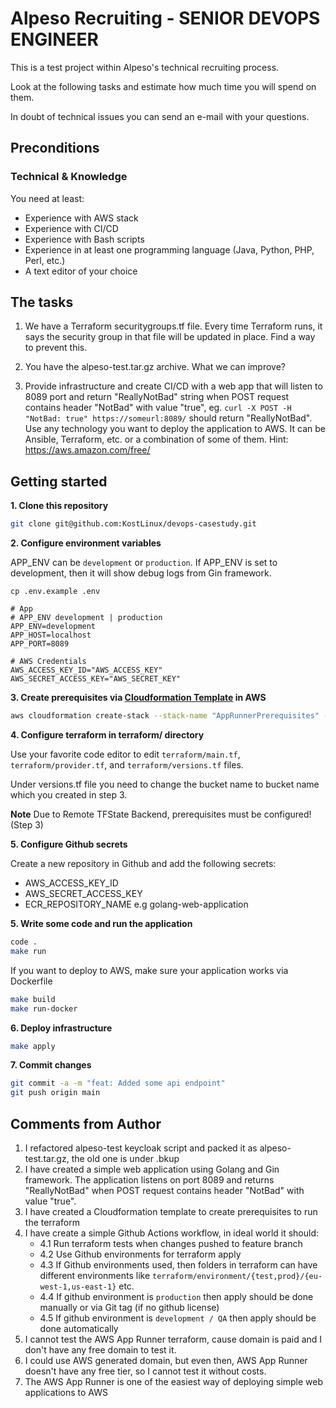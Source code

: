 # Alpeso Recruiting - SENIOR DEVOPS ENGINEER

This is a test project within Alpeso's technical recruiting process.

Look at the following tasks and estimate how much time you will spend on them.

In doubt of technical issues you can send an e-mail with your questions.

## Preconditions

### Technical & Knowledge
You need at least:

* Experience with AWS stack
* Experience with CI/CD
* Experience with Bash scripts
* Experience in at least one programming language (Java, Python, PHP, Perl, etc.)
* A text editor of your choice

## The tasks
1) We have a Terraform securitygroups.tf file. Every time Terraform runs, it says the security group in that file will be updated in place. Find a way to prevent this.  

2) You have the alpeso-test.tar.gz archive. What we can improve?
    
3) Provide infrastructure and create CI/CD with a web app that will listen to 8089 port and return "ReallyNotBad" string when POST request contains header "NotBad" with value "true", eg. `curl -X POST -H "NotBad: true" https://someurl:8089/` should return "ReallyNotBad".
Use any technology you want to deploy the application to AWS. It can be Ansible, Terraform, etc. or a combination of some of them.
Hint: https://aws.amazon.com/free/

## Getting started

**1. Clone this repository**

```bash
git clone git@github.com:KostLinux/devops-casestudy.git
```

**2. Configure environment variables**

APP_ENV can be `development` or `production`. If APP_ENV is set to development, then it will show debug logs from Gin framework.

```
cp .env.example .env

# App
# APP_ENV development | production
APP_ENV=development
APP_HOST=localhost
APP_PORT=8089

# AWS Credentials
AWS_ACCESS_KEY_ID="AWS_ACCESS_KEY"
AWS_SECRET_ACCESS_KEY="AWS_SECRET_KEY"
```

**3. Create prerequisites via [Cloudformation Template](cloudformation/prerequisites.yml) in AWS**

```bash
aws cloudformation create-stack --stack-name "AppRunnerPrerequisites" --template-body file://cloudformation/prerequisites.yml --parameters ParameterKey=BucketName,ParameterValue=alpeso-s3-bucket ParameterKey=RepositoryName,ParameterValue=golang-web-application
```

**4. Configure terraform in terraform/ directory**

Use your favorite code editor to edit `terraform/main.tf`, `terraform/provider.tf`, and `terraform/versions.tf` files.

Under versions.tf file you need to change the bucket name to bucket name which you created in step 3.

**Note** Due to Remote TFState Backend, prerequisites must be configured! (Step 3)

**5. Configure Github secrets**

Create a new repository in Github and add the following secrets:

- AWS_ACCESS_KEY_ID
- AWS_SECRET_ACCESS_KEY
- ECR_REPOSITORY_NAME e.g golang-web-application

**5. Write some code and run the application**

```bash
code .
make run
```

If you want to deploy to AWS, make sure your application works via Dockerfile

```bash
make build
make run-docker
```

**6. Deploy infrastructure**

```bash
make apply
```

**7. Commit changes**

```bash
git commit -a -m "feat: Added some api endpoint"
git push origin main
```

## Comments from Author

1. I refactored alpeso-test keycloak script and packed it as alpeso-test.tar.gz, the old one is under .bkup
2. I have created a simple web application using Golang and Gin framework. The application listens on port 8089 and returns "ReallyNotBad" when POST request contains header "NotBad" with value "true".
3. I have created a Cloudformation template to create prerequisites to run the terraform
4. I have create a simple Github Actions workflow, in ideal world it should:
    - 4.1 Run terraform tests when changes pushed to feature branch
    - 4.2 Use Github environments for terraform apply
    - 4.3 If Github environments used, then folders in terraform can have different environments like `terraform/environment/{test,prod}/{eu-west-1,us-east-1}` etc.
    - 4.4 If github environment is `production` then apply should be done manually or via Git tag (if no github license)
    - 4.5 If github environment is `development / QA` then apply should be done automatically
5. I cannot test the AWS App Runner terraform, cause domain is paid and I don't have any free domain to test it.
6. I could use AWS generated domain, but even then, AWS App Runner doesn't have any free tier, so I cannot test it without costs.
7. The AWS App Runner is one of the easiest way of deploying simple web applications to AWS